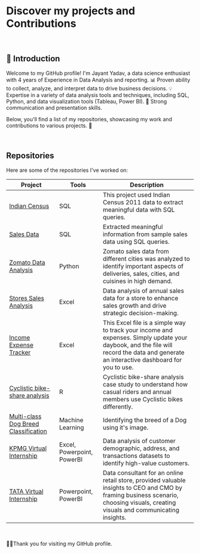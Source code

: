 
# Discover my projects and Contributions


<br>


## 👋 Introduction
Welcome to my GitHub profile! I'm Jayant Yadav, a data science enthusiast with 4 years of Experience in Data Analysis and reporting. 📊 Proven ability to collect, analyze, and interpret data to drive business decisions. 💡 Expertise in a variety of data analysis tools and techniques, including SQL, Python, and data visualization tools (Tableau, Power BI). 🚀 Strong communication and presentation skills.

Below, you'll find a list of my repositories, showcasing my work and contributions to various projects. 🌟

<br>

## Repositories
Here are some of the repositories I've worked on:


| Project | Tools | Description |
| - | - | - |
| [Indian Census](https://github.com/jayantjy9/SQL/tree/main/Project-%20SQL%20%5BIndian%20Census%5D) | SQL | This project used Indian Census 2011 data to extract meaningful data with SQL queries.
| [Sales Data](https://github.com/jayantjy9/SQL/tree/main/Project-Sales%20data) | SQL | Extracted meaningful information from sample sales data using SQL queries.
| [Zomato Data Analysis](https://github.com/jayantjy9/Python-Programming/tree/main/Zomatodataset) | Python | Zomato sales data from different cities was analyzed to identify important aspects of deliveries, sales, cities, and cuisines in high demand.
| [Stores Sales Analysis](https://github.com/jayantjy9/Excel/tree/main/Vrinda%20Store%20Data%20Analysis) | Excel | Data analysis of annual sales data for a store to enhance sales growth and drive strategic decision-making.
| [Income Expense Tracker](https://github.com/jayantjy9/Excel/tree/main/Income_Expense_Tracker) | Excel | This Excel file is a simple way to track your income and expenses. Simply update your daybook, and the file will record the data and generate an interactive dashboard for you to use.
| [Cyclistic bike-share analysis](https://github.com/jayantjy9/R-Programming/tree/main/Cyclistic%20bike-share%20analysis) | R | Cyclistic bike-share analysis case study to understand how casual riders and annual members use Cyclistic bikes differently.
| [Multi-class Dog Breed Classification](https://github.com/jayantjy9/Machine-Learning-Project) | Machine Learning | Identifying the breed of a Dog using it's image.
| [KPMG Virtual Internship](https://github.com/jayantjy9/KPMG-Virtual-Internship) | Excel, Powerpoint, PowerBI | Data analysis of customer demographic, address, and transactions datasets to identify high-value customers.
| [TATA Virtual Internship](https://github.com/jayantjy9/TATA-Virtual_Internship) | Powerpoint, PowerBI | Data consultant for an online retail store, provided valuable insights to CEO and CMO by framing business scenario, choosing visuals, creating visuals and communicating insights.


<br>

🙏🙏Thank you for visiting my GitHub profile.

<!-- data science enthusiast with 4 years of Experience in Data Analysis and reporting. 📊 Proven ability to collect, analyze, and interpret data to drive business decisions. 💡 Expertise in a variety of data analysis tools and techniques, including SQL, Python, and data visualization tools (Tableau, Power BI). 🚀 Strong communication and presentation skills.-->

<!--
**jayantjy9/jayantjy9** is a ✨ _special_ ✨ repository because its `README.md` (this file) appears on your GitHub profile.

Here are some ideas to get you started:

- 🔭 I’m currently working on ...
- 🌱 I’m currently learning ...
- 👯 I’m looking to collaborate on ...
- 🤔 I’m looking for help with ...
- 💬 Ask me about ...
- 📫 How to reach me: ...
- 😄 Pronouns: ...
- ⚡ Fun fact: ...
-->
